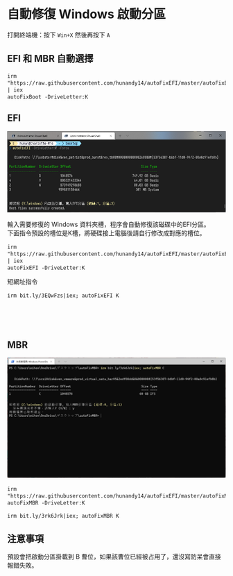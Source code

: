 自動修復 Windows 啟動分區
===

打開終端機：按下 `Win+X` 然後再按下 `A`   

## EFI 和 MBR 自動選擇
```
irm "https://raw.githubusercontent.com/hunandy14/autoFixEFI/master/autoFixBoot.ps1" | iex
autoFixBoot -DriveLetter:K
```


## EFI
![](img/autoFixEFI.png)

輸入需要修復的 Windows 資料夾槽，程序會自動修復該磁碟中的EFI分區。  
下面指令預設的槽位是K槽，將硬碟接上電腦後請自行修改成對應的槽位。  

```
irm "https://raw.githubusercontent.com/hunandy14/autoFixEFI/master/autoFixEFI.ps1" | iex
autoFixEFI -DriveLetter:K
```

短網址指令

```
irm bit.ly/3EQwFzs|iex; autoFixEFI K
```



</br></br></br>

## MBR
![](img/autoFixMBR.png)

```
irm "https://raw.githubusercontent.com/hunandy14/autoFixEFI/master/autoFixMBR.ps1"|iex
autoFixMBR -DriveLetter:K
```

```
irm bit.ly/3rk6Jrk|iex; autoFixMBR K
```

## 注意事項
預設會把啟動分區掛載到 B 曹位，如果該曹位已經被占用了，還沒寫防呆會直接報錯失敗。